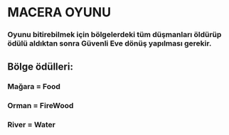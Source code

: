 # MACERA OYUNU

### Oyunu bitirebilmek için bölgelerdeki tüm düşmanları öldürüp ödülü aldıktan sonra Güvenli Eve dönüş yapılması gerekir.
## Bölge ödülleri:
### Mağara = Food
### Orman = FireWood
### River = Water
